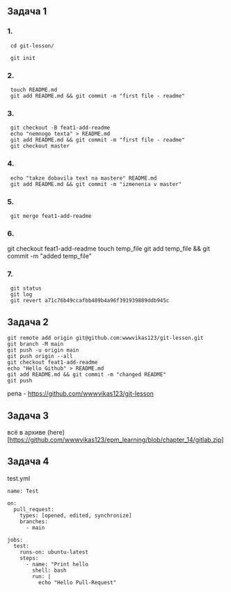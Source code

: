 ## Задача 1

### 1.

```
 cd git-lesson/

 git init
```

### 2.

```
 touch README.md
 git add README.md && git commit -m "first file - readme"
```

### 3.

```
 git checkout -B feat1-add-readme
 echo "nemnogo texta" > README.md 
 git add README.md && git commit -m "first file - readme"
 git checkout master 
```

### 4.

```
 echo "takze dobavila text na mastere" README.md 
 git add README.md && git commit -m "izmenenia v master"
```

### 5.

```
 git merge feat1-add-readme 
```

### 6.

 git checkout feat1-add-readme 
 touch temp_file
 git add temp_file && git commit -m "added temp_file"
 
### 7. 

```
 git status 
 git log
 git revert a71c76b49ccafbb489b4a96f391939889ddb945c
```

## Задача 2

```
git remote add origin git@github.com:wwwvikas123/git-lesson.git
git branch -M main
git push -u origin main
git push origin --all
git checkout feat1-add-readme 
echo "Hello Github" > README.md 
git add README.md && git commit -m "changed README"
git push
```
репа  - https://github.com/wwwvikas123/git-lesson

## Задача 3

всё в архиве (here)[https://github.com/wwwvikas123/epm_learning/blob/chapter_14/gitlab.zip]

## Задача 4

test.yml

```
name: Test

on:
  pull_request:
    types: [opened, edited, synchronize]
    branches:
      - main

jobs:
  test:
    runs-on: ubuntu-latest
    steps:
      - name: "Print hello
        shell: bash
        run: |
          echo "Hello Pull-Request"
```

